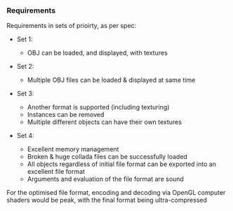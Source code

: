 ### Requirements ###

Requirements in sets of prioirty, as per spec:

* Set 1:
    * OBJ can be loaded, and displayed, with textures

* Set 2:
    * Multiple OBJ files can be loaded & displayed at same time

* Set 3:
    * Another format is supported (including texturing)
    * Instances can be removed
    * Multiple different objects can have their own textures

* Set 4:
    * Excellent memory management
    * Broken & huge collada files can be successfully loaded
    * All objects regardless of initial file format can be exported
    into an excellent file format
    * Arguments and evaluation of the file format are sound

For the optimised file format, encoding and decoding via OpenGL
computer shaders would be peak, with the final format being ultra-compressed
